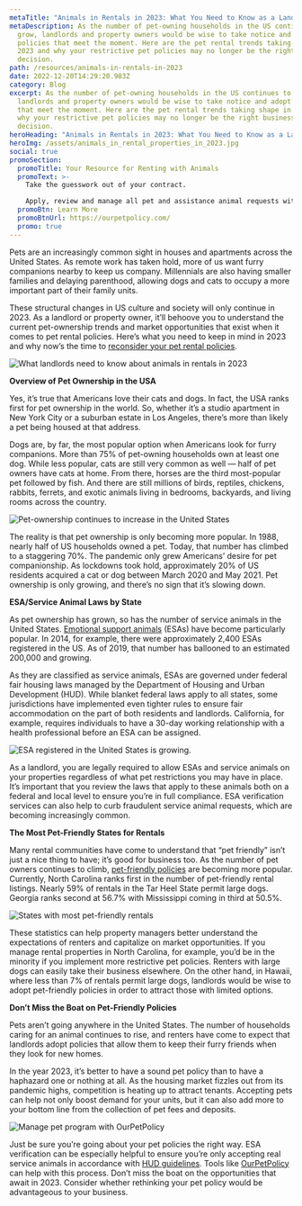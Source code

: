 ```yaml
---
metaTitle: "Animals in Rentals in 2023: What You Need to Know as a Landlord"
metaDescription: As the number of pet-owning households in the US continues to
  grow, landlords and property owners would be wise to take notice and adopt
  policies that meet the moment. Here are the pet rental trends taking shape in
  2023 and why your restrictive pet policies may no longer be the right business
  decision.
path: /resources/animals-in-rentals-in-2023
date: 2022-12-20T14:29:20.983Z
category: Blog
excerpt: As the number of pet-owning households in the US continues to grow,
  landlords and property owners would be wise to take notice and adopt policies
  that meet the moment. Here are the pet rental trends taking shape in 2023 and
  why your restrictive pet policies may no longer be the right business
  decision.
heroHeading: "Animals in Rentals in 2023: What You Need to Know as a Landlord"
heroImg: /assets/animals_in_rental_properties_in_2023.jpg
social: true
promoSection:
  promoTitle: Your Resource for Renting with Animals
  promoText: >-
    Take the guesswork out of your contract. 

    Apply, review and manage all pet and assistance animal requests with ease at your rental. 
  promoBtn: Learn More
  promoBtnUrl: https://ourpetpolicy.com/
  promo: true
---
```

Pets are an increasingly common sight in houses and apartments across the United States. As remote work has taken hold, more of us want furry companions nearby to keep us company. Millennials are also having smaller families and delaying parenthood, allowing dogs and cats to occupy a more important part of their family units. 

These structural changes in US culture and society will only continue in 2023. As a landlord or property owner, it’ll behoove you to understand the current pet-ownership trends and market opportunities that exist when it comes to pet rental policies. Here’s what you need to keep in mind in 2023 and why now’s the time to [reconsider your pet rental policies](https://landlordtech.com/resources/the-true-cost-of-having-a-bad-pet-policy).

![What landlords need to know about animals in rentals in 2023](/assets/what_landlords_need_to_know_about_animals_in_rentals.png)

**Overview of Pet Ownership in the USA**

Yes, it’s true that Americans love their cats and dogs. In fact, the USA ranks first for pet ownership in the world. So, whether it’s a studio apartment in New York City or a suburban estate in Los Angeles, there’s more than likely a pet being housed at that address. 

Dogs are, by far, the most popular option when Americans look for furry companions. More than 75% of pet-owning households own at least one dog. While less popular, cats are still very common as well — half of pet owners have cats at home. From there, horses are the third most-popular pet followed by fish. And there are still millions of birds, reptiles, chickens, rabbits, ferrets, and exotic animals living in bedrooms, backyards, and living rooms across the country.

![Pet-ownership continues to increase in the United States](/assets/pet_ownership_in_the_usa_continues_to_grow.png)

The reality is that pet ownership is only becoming more popular. In 1988, nearly half of US households owned a pet. Today, that number has climbed to a staggering 70%. The pandemic only grew Americans’ desire for pet companionship. As lockdowns took hold, approximately 20% of US residents acquired a cat or dog between March 2020 and May 2021. Pet ownership is only growing, and there’s no sign that it’s slowing down.

**ESA/Service Animal Laws by State**

As pet ownership has grown, so has the number of service animals in the United States. [Emotional support animals](https://landlordtech.com/resources/emotional-support-animals-service-animals-and-pets-whats-the-difference) (ESAs) have become particularly popular. In 2014, for example, there were approximately 2,400 ESAs registered in the US. As of 2019, that number has ballooned to an estimated 200,000 and growing.

As they are classified as service animals, ESAs are governed under federal fair housing laws managed by the Department of Housing and Urban Development (HUD). While blanket federal laws apply to all states, some jurisdictions have implemented even tighter rules to ensure fair accommodation on the part of both residents and landlords. California, for example, requires individuals to have a 30-day working relationship with a health professional before an ESA can be assigned.

![ESA registered in the United States is growing.](/assets/esa_registered_in_the_usa_is_growing.png)

As a landlord, you are legally required to allow ESAs and service animals on your properties regardless of what pet restrictions you may have in place. It’s important that you review the laws that apply to these animals both on a federal and local level to ensure you’re in full compliance. ESA verification services can also help to curb fraudulent service animal requests, which are becoming increasingly common.

**The Most Pet-Friendly States for Rentals**

Many rental communities have come to understand that “pet friendly” isn’t just a nice thing to have; it’s good for business too. As the number of pet owners continues to climb, [pet-friendly policies](https://landlordtech.com/resources/landlord-Q&A-should-you-move-to-a-pet-friendly-policy) are becoming more popular. Currently, North Carolina ranks first in the number of pet-friendly rental listings. Nearly 59% of rentals in the Tar Heel State permit large dogs. Georgia ranks second at 56.7% with Mississippi coming in third at 50.5%.

![States with most pet-friendly rentals ](/assets/states_that_pet_friendly_for_rentals.png)

These statistics can help property managers better understand the expectations of renters and capitalize on market opportunities. If you manage rental properties in North Carolina, for example, you’d be in the minority if you implement more restrictive pet policies. Renters with large dogs can easily take their business elsewhere. On the other hand, in Hawaii, where less than 7% of rentals permit large dogs, landlords would be wise to adopt pet-friendly policies in order to attract those with limited options. 

**Don’t Miss the Boat on Pet-Friendly Policies**

Pets aren’t going anywhere in the United States. The number of households caring for an animal continues to rise, and renters have come to expect that landlords adopt policies that allow them to keep their furry friends when they look for new homes.

In the year 2023, it’s better to have a sound pet policy than to have a haphazard one or nothing at all. As the housing market fizzles out from its pandemic highs, competition is heating up to attract tenants. Accepting pets can help not only boost demand for your units, but it can also add more to your bottom line from the collection of pet fees and deposits.

![Manage pet program with OurPetPolicy](/assets/manage_pet_program_with_ourpetpolicy.png)

Just be sure you’re going about your pet policies the right way. ESA verification can be especially helpful to ensure you’re only accepting real service animals in accordance with [HUD guidelines](https://landlordtech.com/resources/heres-how-an-esa-hud-sting-cost-this-property-manager). Tools like [OurPetPolicy](https://landlordtech.com/products) can help with this process. Don’t miss the boat on the opportunities that await in 2023. Consider whether rethinking your pet policy would be advantageous to your business.